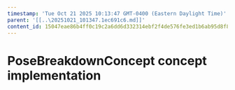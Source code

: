 ```yaml
---
timestamp: 'Tue Oct 21 2025 10:13:47 GMT-0400 (Eastern Daylight Time)'
parent: '[[..\20251021_101347.1ec691c6.md]]'
content_id: 15047eae86b4ff0c19c2a6dd6d332314ebf2f4de576fe3ed1b6ab95d8f88c5c9
---
```


# PoseBreakdownConcept concept implementation
